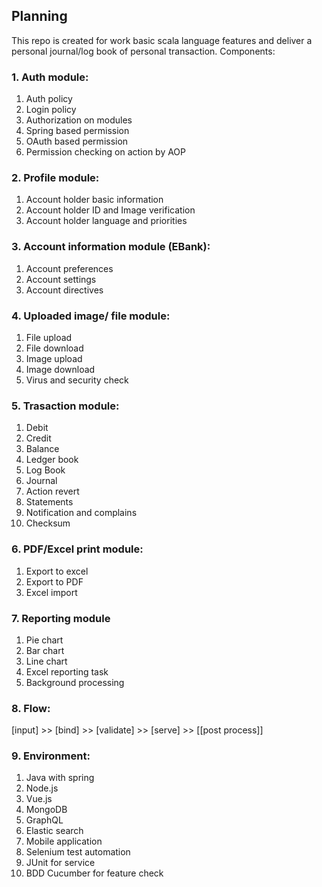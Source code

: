 ## Planning
This repo is created for work basic scala language features and deliver a personal journal/log book of personal transaction.
Components:

### 1. Auth module:
 1) Auth policy
 2) Login policy
 3) Authorization on modules
 4) Spring based permission
 5) OAuth based permission
 6) Permission checking on action by AOP

### 2. Profile module:
 1) Account holder basic information
 2) Account holder ID and Image verification
 3) Account holder language and priorities
 
### 3. Account information module (EBank):
1) Account preferences
2) Account settings
3) Account directives

### 4. Uploaded image/ file module:
1) File upload
2) File download
3) Image upload
4) Image download
5) Virus and security check

### 5. Trasaction module:
1) Debit
2) Credit
3) Balance
4) Ledger book
5) Log Book
6) Journal
7) Action revert
8) Statements
9) Notification and complains
1) Checksum

### 6. PDF/Excel print module:
1) Export to excel
2) Export to PDF
3) Excel import

### 7. Reporting module
1) Pie chart
2) Bar chart
3) Line chart
4) Excel reporting task
5) Background processing

### 8. Flow:
[input] >> [bind] >> [validate] >> [serve] >> [[post process]]

### 9. Environment:
1) Java with spring
2) Node.js
3) Vue.js
4) MongoDB
4) GraphQL
5) Elastic search
6) Mobile application
7) Selenium test automation
8) JUnit for service
1) BDD Cucumber for feature check


